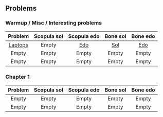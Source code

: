 ## __Problems__

### Warmup / Misc / Interesting problems

| Problem         | Scopula sol | Scopula edo | Bone sol | Bone edo |
| :-------------: | :-------------: | :-------------: | :-------------: | :-------------: |
| [Laptops](https://codeforces.com/problemset/problem/456/A) | Empty  | [Edo](https://github.com/Scopula/solutions/blob/main/Laptops/Laptops.pdf) | [Sol](https://github.com/123bone/solutions/blob/master/misc/sol/laptops.cpp)  | [Edo](https://raw.githubusercontent.com/123bone/solutions/master/misc/edo/laptops.pdf) |
| Empty | Empty | Empty | Empty | Empty |
| Empty | Empty | Empty | Empty | Empty |

### Chapter 1

| Problem         | Scopula sol | Scopula edo | Bone sol | Bone edo |
| :-------------: | :-------------: | :-------------: | :-------------: | :-------------: |
| Empty | Empty | Empty | Empty | Empty |
| Empty | Empty | Empty | Empty | Empty |
